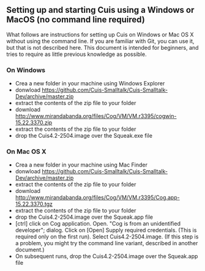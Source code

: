 ## Setting up and starting Cuis using a Windows or MacOS (no command line required)

What follows are instructions for setting up Cuis on Windows or Mac OS X without using the command line. If you are familiar with Git, you can use it, but that is not described here. This document is intended for beginners, and tries to require as little previous knowledge as possible.

### On Windows ###
* Crea a new folder in your machine using Windows Explorer
* donwload https://github.com/Cuis-Smalltalk/Cuis-Smalltalk-Dev/archive/master.zip
* extract the contents of the zip file to your folder
* download http://www.mirandabanda.org/files/Cog/VM/VM.r3395/cogwin-15.22.3370.zip
* extract the contents of the zip file to your folder
* drop the Cuis4.2-2504.image over the Squeak.exe file

### On Mac OS X ###
* Crea a new folder in your machine using Mac Finder
* donwload https://github.com/Cuis-Smalltalk/Cuis-Smalltalk-Dev/archive/master.zip
* extract the contents of the zip file to your folder
* download http://www.mirandabanda.org/files/Cog/VM/VM.r3395/Cog.app-15.22.3370.tgz
* extract the contents of the zip file to your folder
* drop the Cuis4.2-2504.image over the Squeak.app file
* [ctrl] click on Cog application. Open. "Cog is from an unidentified developer"; dialog. Click on [Open] Supply required credentials. (This is required only on the first run). Select Cuis4.2-2504.image. (If this step is a problem, you might try the command line variant, described in another document.)
* On subsequent runs, drop the Cuis4.2-2504.image over the Squeak.app file
